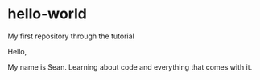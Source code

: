 # hello-world
My first repository through the tutorial

Hello,

My name is Sean.  Learning about code and everything that comes with it. 
